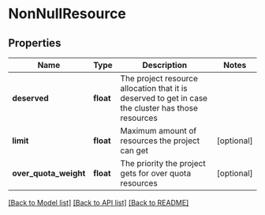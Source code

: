 # NonNullResource

## Properties
Name | Type | Description | Notes
------------ | ------------- | ------------- | -------------
**deserved** | **float** | The project resource allocation that it is deserved to get in case the cluster has those resources | 
**limit** | **float** | Maximum amount of resources the project can get | [optional] 
**over_quota_weight** | **float** | The priority the project gets for over quota resources | [optional] 

[[Back to Model list]](../README.md#documentation-for-models) [[Back to API list]](../README.md#documentation-for-api-endpoints) [[Back to README]](../README.md)

